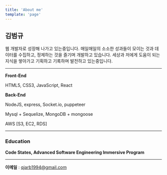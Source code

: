 ```yaml
---
title: 'About me'
template: 'page'
---
```


## 김범규

웹 개발자로 성장해 나가고 있는중입니다. 매일매일의 소소한 성과들이 모이는 것과 데이터를 수집하고, 정제하는 것을 즐기며 개발하고 있습니다. 세상과 저에게 도움이 되는 지식을 쌓아가고 기획하고 기록하며 발전하고 있는중입니다.

---

**Front-End**

HTML5, CSS3, JavaScript, React

**Back-End**

NodeJS, express, Socket.io, puppeteer

Mysql + ​Sequelize​, MongoDB + mongoose

AWS [S3, EC2, RDS]

---

### Education

**Code States, Advanced Software Engineering Immersive Program**

---

**이메일** : qjarb1994@gmail.com

